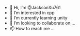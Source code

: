 - 👋 Hi, I’m @JacksonXu761
- 👀 I’m interested in cpp
- 🌱 I’m currently learning unity
- 💞️ I’m looking to collaborate on ...
- 📫 How to reach me ...

<!---
JacksonXu761/JacksonXu761 is a ✨ special ✨ repository because its `README.md` (this file) appears on your GitHub profile.
You can click the Preview link to take a look at your changes.
--->
